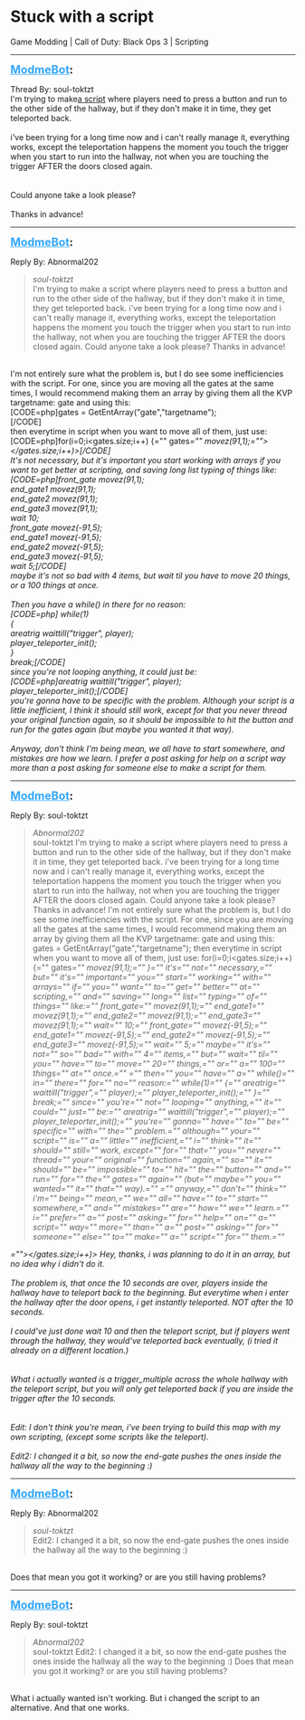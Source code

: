 # Stuck with a script
Game Modding | Call of Duty: Black Ops 3 | Scripting

---
<strong style="font-size: 1.4em;"><span style="text-decoration: underline;text-decoration-color: #34a7f9;"><span style="color:#34a7f9;">ModmeBot</span></span>:</strong>

<p>Thread By: soul-toktzt<br />I&#39;m trying to make<a href="https://pastebin.com/87cygSNL">a script</a> where players need to press a button and run to the other side of the hallway, but if they don&#39;t make it in time, they get teleported back.<br /> <br />i&#39;ve been trying for a long time now and i can&#39;t really manage it, everything works, except the teleportation happens the moment you touch the trigger when you start to run into the hallway, not when you are touching the trigger AFTER the doors closed again.<br /> <br /> <br />Could anyone take a look please?<br /> <br />Thanks in advance!</p>

---
<strong style="font-size: 1.4em;"><span style="text-decoration: underline;text-decoration-color: #34a7f9;"><span style="color:#34a7f9;">ModmeBot</span></span>:</strong>

<p>Reply By: Abnormal202<br /><blockquote><em>soul-toktzt</em><br />I&#39;m trying to make a script where players need to press a button and run to the other side of the hallway, but if they don&#39;t make it in time, they get teleported back.   i&#39;ve been trying for a long time now and i can&#39;t really manage it, everything works, except the teleportation happens the moment you touch the trigger when you start to run into the hallway, not when you are touching the trigger AFTER the doors closed again.     Could anyone take a look please?   Thanks in advance!  </blockquote><br /> I&#39;m not entirely sure what the problem is, but I do see some inefficiencies with the script. For one, since you are moving all the gates at the same times, I would recommend making them an array by giving them all the KVP targetname: gate and using this:<br />[CODE=php]gates = GetEntArray(&quot;gate&quot;,&quot;targetname&quot;);<br />[/CODE]<br />then everytime in script when you want to move all of them, just use:<br />[CODE=php]for(i=0;i&lt;gates.size;i++) {=&quot;&quot; gates<em>=&quot;&quot; movez(91,1);=&quot;&quot;&gt;&lt;/gates.size;i++)&gt;[/CODE]<br />It&#39;s not necessary, but it&#39;s important you start working with arrays if you want to get better at scripting, and saving long list typing of things like:<br />[CODE=php]front_gate movez(91,1);<br />end_gate1 movez(91,1);<br />end_gate2 movez(91,1);<br />end_gate3 movez(91,1);<br />wait 10;<br />front_gate movez(-91,5);<br />end_gate1 movez(-91,5);<br />end_gate2 movez(-91,5);<br />end_gate3 movez(-91,5);<br />wait 5;[/CODE]<br />maybe it&#39;s not so bad with 4 items, but wait til you have to move 20 things, or a 100 things at once.<br /> <br />Then you have a while() in there for no reason:<br />[CODE=php]    while(1)<br />    {<br />    areatrig waittill(&quot;trigger&quot;, player);<br />    player_teleporter_init();<br />    }<br />    break;[/CODE]<br />since you&#39;re not looping anything, it could just be:<br />[CODE=php]areatrig waittill(&quot;trigger&quot;, player);<br />player_teleporter_init();[/CODE]<br />you&#39;re gonna have to be specific with the problem. Although your script is a little inefficient, I think it should still work, except for that you never thread your original function again, so it should be impossible to hit the button and run for the gates again (but maybe you wanted it that way).<br /> <br />Anyway, don&#39;t think I&#39;m being mean, we all have to start somewhere, and mistakes are how we learn. I prefer a post asking for help on a script way more than a post asking for someone else to make a script for them.</em></p>

---
<strong style="font-size: 1.4em;"><span style="text-decoration: underline;text-decoration-color: #34a7f9;"><span style="color:#34a7f9;">ModmeBot</span></span>:</strong>

<p>Reply By: soul-toktzt<br /><blockquote><em>Abnormal202</em><br />soul-toktzt I&#39;m trying to make a script where players need to press a button and run to the other side of the hallway, but if they don&#39;t make it in time, they get teleported back.   i&#39;ve been trying for a long time now and i can&#39;t really manage it, everything works, except the teleportation happens the moment you touch the trigger when you start to run into the hallway, not when you are touching the trigger AFTER the doors closed again.     Could anyone take a look please?   Thanks in advance!    I&#39;m not entirely sure what the problem is, but I do see some inefficiencies with the script. For one, since you are moving all the gates at the same times, I would recommend making them an array by giving them all the KVP targetname: gate and using this: gates = GetEntArray(&quot;gate&quot;,&quot;targetname&quot;); then everytime in script when you want to move all of them, just use: for(i=0;i&lt;gates.size;i++) {=&quot;&quot; gates<em>=&quot;&quot; movez(91,1);=&quot;&quot; }=&quot;&quot; it&#39;s=&quot;&quot; not=&quot;&quot; necessary,=&quot;&quot; but=&quot;&quot; it&#39;s=&quot;&quot; important=&quot;&quot; you=&quot;&quot; start=&quot;&quot; working=&quot;&quot; with=&quot;&quot; arrays=&quot;&quot; if=&quot;&quot; you=&quot;&quot; want=&quot;&quot; to=&quot;&quot; get=&quot;&quot; better=&quot;&quot; at=&quot;&quot; scripting,=&quot;&quot; and=&quot;&quot; saving=&quot;&quot; long=&quot;&quot; list=&quot;&quot; typing=&quot;&quot; of=&quot;&quot; things=&quot;&quot; like:=&quot;&quot; front_gate=&quot;&quot; movez(91,1);=&quot;&quot; end_gate1=&quot;&quot; movez(91,1);=&quot;&quot; end_gate2=&quot;&quot; movez(91,1);=&quot;&quot; end_gate3=&quot;&quot; movez(91,1);=&quot;&quot; wait=&quot;&quot; 10;=&quot;&quot; front_gate=&quot;&quot; movez(-91,5);=&quot;&quot; end_gate1=&quot;&quot; movez(-91,5);=&quot;&quot; end_gate2=&quot;&quot; movez(-91,5);=&quot;&quot; end_gate3=&quot;&quot; movez(-91,5);=&quot;&quot; wait=&quot;&quot; 5;=&quot;&quot; maybe=&quot;&quot; it&#39;s=&quot;&quot; not=&quot;&quot; so=&quot;&quot; bad=&quot;&quot; with=&quot;&quot; 4=&quot;&quot; items,=&quot;&quot; but=&quot;&quot; wait=&quot;&quot; til=&quot;&quot; you=&quot;&quot; have=&quot;&quot; to=&quot;&quot; move=&quot;&quot; 20=&quot;&quot; things,=&quot;&quot; or=&quot;&quot; a=&quot;&quot; 100=&quot;&quot; things=&quot;&quot; at=&quot;&quot; once.=&quot;&quot;  =&quot;&quot; then=&quot;&quot; you=&quot;&quot; have=&quot;&quot; a=&quot;&quot; while()=&quot;&quot; in=&quot;&quot; there=&quot;&quot; for=&quot;&quot; no=&quot;&quot; reason:=&quot;&quot; while(1)=&quot;&quot; {=&quot;&quot; areatrig=&quot;&quot; waittill(&quot;trigger&quot;,=&quot;&quot; player);=&quot;&quot; player_teleporter_init();=&quot;&quot; }=&quot;&quot; break;=&quot;&quot; since=&quot;&quot; you&#39;re=&quot;&quot; not=&quot;&quot; looping=&quot;&quot; anything,=&quot;&quot; it=&quot;&quot; could=&quot;&quot; just=&quot;&quot; be:=&quot;&quot; areatrig=&quot;&quot; waittill(&quot;trigger&quot;,=&quot;&quot; player);=&quot;&quot; player_teleporter_init();=&quot;&quot; you&#39;re=&quot;&quot; gonna=&quot;&quot; have=&quot;&quot; to=&quot;&quot; be=&quot;&quot; specific=&quot;&quot; with=&quot;&quot; the=&quot;&quot; problem.=&quot;&quot; although=&quot;&quot; your=&quot;&quot; script=&quot;&quot; is=&quot;&quot; a=&quot;&quot; little=&quot;&quot; inefficient,=&quot;&quot; i=&quot;&quot; think=&quot;&quot; it=&quot;&quot; should=&quot;&quot; still=&quot;&quot; work, except=&quot;&quot; for=&quot;&quot; that=&quot;&quot; you=&quot;&quot; never=&quot;&quot; thread=&quot;&quot; your=&quot;&quot; original=&quot;&quot; function=&quot;&quot; again,=&quot;&quot; so=&quot;&quot; it=&quot;&quot; should=&quot;&quot; be=&quot;&quot; impossible=&quot;&quot; to=&quot;&quot; hit=&quot;&quot; the=&quot;&quot; button=&quot;&quot; and=&quot;&quot; run=&quot;&quot; for=&quot;&quot; the=&quot;&quot; gates=&quot;&quot; again=&quot;&quot; (but=&quot;&quot; maybe=&quot;&quot; you=&quot;&quot; wanted=&quot;&quot; it=&quot;&quot; that=&quot;&quot; way).=&quot;&quot;  =&quot;&quot; anyway,=&quot;&quot; don&#39;t=&quot;&quot; think=&quot;&quot; i&#39;m=&quot;&quot; being=&quot;&quot; mean,=&quot;&quot; we=&quot;&quot; all=&quot;&quot; have=&quot;&quot; to=&quot;&quot; start=&quot;&quot; somewhere,=&quot;&quot; and=&quot;&quot; mistakes=&quot;&quot; are=&quot;&quot; how=&quot;&quot; we=&quot;&quot; learn.=&quot;&quot; i=&quot;&quot; prefer=&quot;&quot; a=&quot;&quot; post=&quot;&quot; asking=&quot;&quot; for=&quot;&quot; help=&quot;&quot; on=&quot;&quot; a=&quot;&quot; script=&quot;&quot; way=&quot;&quot; more=&quot;&quot; than=&quot;&quot; a=&quot;&quot; post=&quot;&quot; asking=&quot;&quot; for=&quot;&quot; someone=&quot;&quot; else=&quot;&quot; to=&quot;&quot; make=&quot;&quot; a=&quot;&quot; script=&quot;&quot; for=&quot;&quot; them.=&quot;&quot;  </em></blockquote><em>=&quot;&quot;&gt;&lt;/gates.size;i++)&gt; Hey, thanks, i was planning to do it in an array, but no idea why i didn&#39;t do it.<br /> <br />The problem is, that once the 10 seconds are over, players inside the hallway have to teleport back to the beginning. But everytime when i enter the hallway after the door opens, i get instantly teleported. NOT after the 10 seconds.<br /> <br />I could&#39;ve just done wait 10 and then the teleport script, but if players went through the hallway, they would&#39;ve teleported back eventually, (i tried it already on a different location.)<br /> <br /> <br /> What i actually wanted is a trigger_multiple across the whole hallway with the teleport script, but you will only get teleported back if you are inside the trigger after the 10 seconds.<br /> <br /> <br />Edit: I don&#39;t think you&#39;re mean, i&#39;ve been trying to build this map with my own scripting, (except some scripts like the teleport).<br /> <br />Edit2: I changed it a bit, so now the end-gate pushes the ones inside the hallway all the way to the beginning :)</em></p>

---
<strong style="font-size: 1.4em;"><span style="text-decoration: underline;text-decoration-color: #34a7f9;"><span style="color:#34a7f9;">ModmeBot</span></span>:</strong>

<p>Reply By: Abnormal202<br /><blockquote><em>soul-toktzt</em><br />Edit2: I changed it a bit, so now the end-gate pushes the ones inside the hallway all the way to the beginning :)</blockquote><br /> Does that mean you got it working? or are you still having problems?</p>

---
<strong style="font-size: 1.4em;"><span style="text-decoration: underline;text-decoration-color: #34a7f9;"><span style="color:#34a7f9;">ModmeBot</span></span>:</strong>

<p>Reply By: soul-toktzt<br /><blockquote><em>Abnormal202</em><br />soul-toktzt Edit2: I changed it a bit, so now the end-gate pushes the ones inside the hallway all the way to the beginning :)  Does that mean you got it working? or are you still having problems?</blockquote><br /> What i actually wanted isn&#39;t working. But i changed the script to an alternative. And that one works.</p>
